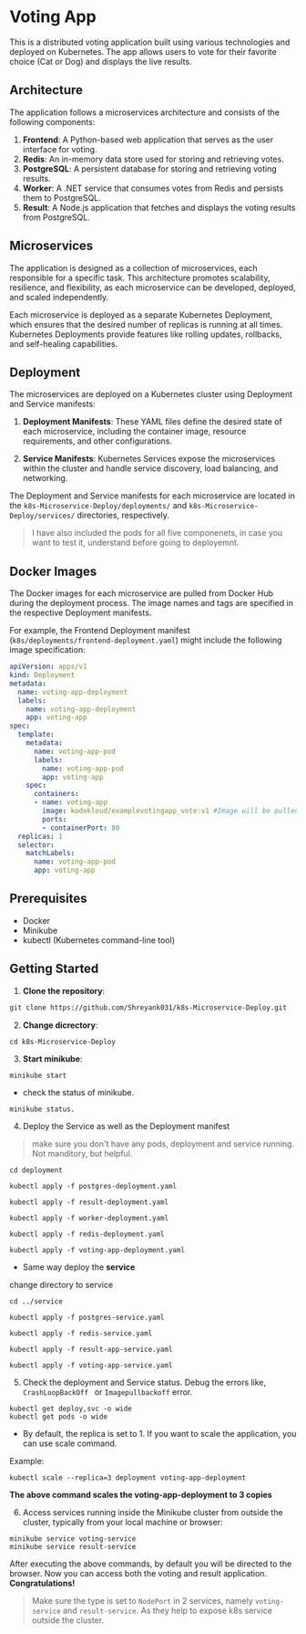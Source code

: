# Voting App

This is a distributed voting application built using various technologies and deployed on Kubernetes. The app allows users to vote for their favorite choice (Cat or Dog) and displays the live results.

## Architecture

The application follows a microservices architecture and consists of the following components:

1. **Frontend**: A Python-based web application that serves as the user interface for voting.
2. **Redis**: An in-memory data store used for storing and retrieving votes.
3. **PostgreSQL**: A persistent database for storing and retrieving voting results.
4. **Worker**: A .NET service that consumes votes from Redis and persists them to PostgreSQL.
5. **Result**: A Node.js application that fetches and displays the voting results from PostgreSQL.

## Microservices

The application is designed as a collection of microservices, each responsible for a specific task. This architecture promotes scalability, resilience, and flexibility, as each microservice can be developed, deployed, and scaled independently.

Each microservice is deployed as a separate Kubernetes Deployment, which ensures that the desired number of replicas is running at all times. Kubernetes Deployments provide features like rolling updates, rollbacks, and self-healing capabilities.

## Deployment

The microservices are deployed on a Kubernetes cluster using Deployment and Service manifests:

1. **Deployment Manifests**: These YAML files define the desired state of each microservice, including the container image, resource requirements, and other configurations.

2. **Service Manifests**: Kubernetes Services expose the microservices within the cluster and handle service discovery, load balancing, and networking.

The Deployment and Service manifests for each microservice are located in the `k8s-Microservice-Deploy/deployments/` and `k8s-Microservice-Deploy/services/` directories, respectively.


> I have also included the pods for all five componenets, in case you want to test it, understand before going to deployemnt.


## Docker Images

The Docker images for each microservice are pulled from Docker Hub  during the deployment process. The image names and tags are specified in the respective Deployment manifests.

For example, the Frontend Deployment manifest (`k8s/deployments/frontend-deployment.yaml`) might include the following image specification:

```yaml
apiVersion: apps/v1
kind: Deployment
metadata: 
  name: voting-app-deployment
  labels:
    name: voting-app-deployment
    app: voting-app
spec:
  template:
    metadata:
      name: voting-app-pod
      labels: 
        name: voting-app-pod
        app: voting-app
    spec:
      containers:
      - name: voting-app
        image: kodekloud/examplevotingapp_vote:v1 #Image will be pulled form dockerhub registery
        ports:
        - containerPort: 80
  replicas: 1
  selector:
    matchLabels:
      name: voting-app-pod 
      app: voting-app
```

## Prerequisites

- Docker
- Minikube
- kubectl (Kubernetes command-line tool)

## Getting Started

1. **Clone the repository**:

```bash
git clone https://github.com/Shreyank031/k8s-Microservice-Deploy.git
```

2. **Change dicrectory**:
```
cd k8s-Microservice-Deploy
```

3. **Start minikube**:
```bash
minikube start
```
   - check the status of minikube.
  ```
  minikube status.
  ```

4. Deploy the Service as well as the Deployment manifest
> make sure you don't have any pods, deployment and service running. Not manditory, but helpful.

```
cd deployment
```

`kubectl apply -f postgres-deployment.yaml`

`kubectl apply -f result-deployment.yaml`

`kubectl apply -f worker-deployment.yaml`

`kubectl apply -f redis-deployment.yaml`

`kubectl apply -f voting-app-deployment.yaml`

- Same way deploy the **service**

change directory to service
```
cd ../service
```

`kubectl apply -f postgres-service.yaml`

`kubectl apply -f redis-service.yaml`

`kubectl apply -f result-app-service.yaml`

`kubectl apply -f voting-app-service.yaml`

5. Check the deployment and Service status. Debug the errors like, `CrashLoopBackOff ` or `Imagepullbackoff` error.
```
kubectl get deploy,svc -o wide
kubectl get pods -o wide
```

- By default, the replica is set to 1. If you want to scale the application, you can use scale command.

Example: 

```
kubectl scale --replica=3 deployment voting-app-deployment
```

**The above command scales the **voting-app-deployment** to 3 copies**

6. Access services running inside the Minikube cluster from outside the cluster, typically from your local machine or browser:
```
minikube service voting-service
minikube service result-service
```

After executing the above commands, by default you will be directed to the browser. Now you can access both the voting and result application. **Congratulations!**

> Make sure the type is set to `NodePort` in 2 services, namely `voting-service` and `result-service`. As they help to expose k8s service outside the cluster.


